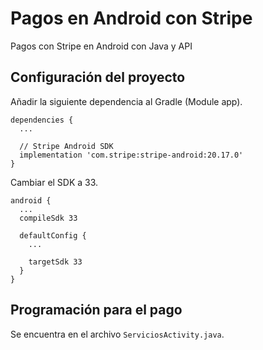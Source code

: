 # Pagos en Android con Stripe
Pagos con Stripe en Android con Java y API

## Configuración del proyecto
Añadir la siguiente dependencia al Gradle (Module app).
```
dependencies {
  ...
  
  // Stripe Android SDK
  implementation 'com.stripe:stripe-android:20.17.0'
}
```

Cambiar el SDK a 33.
```
android {
  ...
  compileSdk 33
  
  defaultConfig {
    ...
    
    targetSdk 33
  }
}
```

## Programación para el pago
Se encuentra en el archivo `ServiciosActivity.java`.
